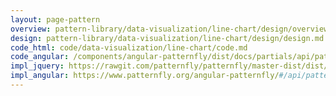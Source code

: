 ```yaml
---
layout: page-pattern
overview: pattern-library/data-visualization/line-chart/design/overview.md
design: pattern-library/data-visualization/line-chart/design/design.md
code_html: code/data-visualization/line-chart/code.md
code_angular: /components/angular-patternfly/dist/docs/partials/api/patternfly.charts.component.pfLineChart.html
impl_jquery: https://rawgit.com/patternfly/patternfly/master-dist/dist/tests/line-charts.html
impl_angular: https://www.patternfly.org/angular-patternfly/#/api/patternfly.charts.component:pfLineChart
---
```

